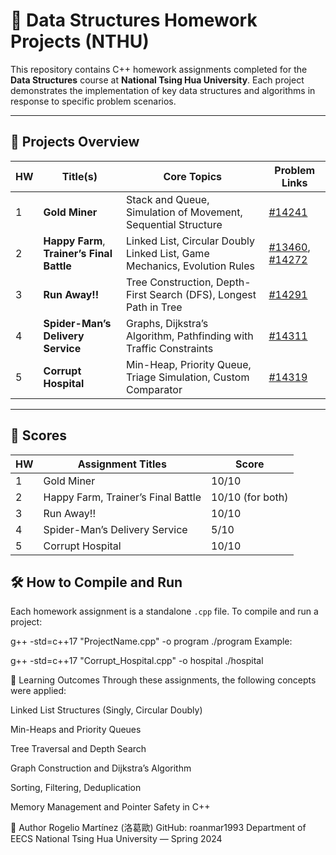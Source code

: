 # 🧮 Data Structures Homework Projects (NTHU)

This repository contains C++ homework assignments completed for the **Data Structures** course at **National Tsing Hua University**. Each project demonstrates the implementation of key data structures and algorithms in response to specific problem scenarios.

---

## 📂 Projects Overview

| HW | Title(s)                                   | Core Topics                                                                 | Problem Links                                       |
|----|--------------------------------------------|-----------------------------------------------------------------------------|-----------------------------------------------------|
| 1  | **Gold Miner**                             | Stack and Queue, Simulation of Movement, Sequential Structure               | [#14241](https://acm.cs.nthu.edu.tw/problem/14241/) |
| 2  | **Happy Farm**, **Trainer’s Final Battle** | Linked List, Circular Doubly Linked List, Game Mechanics, Evolution Rules   | [#13460](https://acm.cs.nthu.edu.tw/problem/13460/), [#14272](https://acm.cs.nthu.edu.tw/problem/14272/) |
| 3  | **Run Away!!**                             | Tree Construction, Depth-First Search (DFS), Longest Path in Tree           | [#14291](https://acm.cs.nthu.edu.tw/problem/14291/) |
| 4  | **Spider-Man’s Delivery Service**          | Graphs, Dijkstra’s Algorithm, Pathfinding with Traffic Constraints          | [#14311](https://acm.cs.nthu.edu.tw/problem/14311/) |
| 5  | **Corrupt Hospital**                       | Min-Heap, Priority Queue, Triage Simulation, Custom Comparator              | [#14319](https://acm.cs.nthu.edu.tw/problem/14319/) |


---

## 📝 Scores

| HW  | Assignment Titles                            | Score   |
|-----|----------------------------------------------|---------|
| 1   | Gold Miner                                   | 10/10   |
| 2   | Happy Farm, Trainer’s Final Battle           | 10/10 (for both) |
| 3   | Run Away!!                                   | 10/10   |
| 4   | Spider-Man’s Delivery Service                | 5/10    |
| 5   | Corrupt Hospital                             | 10/10   |

## 🛠️ How to Compile and Run

Each homework assignment is a standalone `.cpp` file. To compile and run a project:


g++ -std=c++17 "ProjectName.cpp" -o program
./program
Example:

g++ -std=c++17 "Corrupt_Hospital.cpp" -o hospital
./hospital

🧠 Learning Outcomes
Through these assignments, the following concepts were applied:

Linked List Structures (Singly, Circular Doubly)

Min-Heaps and Priority Queues

Tree Traversal and Depth Search

Graph Construction and Dijkstra’s Algorithm

Sorting, Filtering, Deduplication

Memory Management and Pointer Safety in C++

👤 Author
Rogelio Martínez (洛葛歐)
GitHub: roanmar1993
Department of  EECS
National Tsing Hua University — Spring 2024
